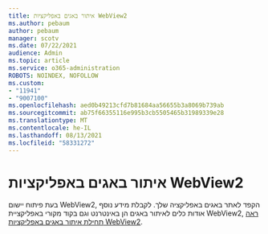 ```yaml
---
title: איתור באגים באפליקציות WebView2
ms.author: pebaum
author: pebaum
manager: scotv
ms.date: 07/22/2021
audience: Admin
ms.topic: article
ms.service: o365-administration
ROBOTS: NOINDEX, NOFOLLOW
ms.custom:
- "11941"
- "9007100"
ms.openlocfilehash: aed0b49213cfd7b81684aa56655b3a8069b739ab
ms.sourcegitcommit: ab75f66355116e995b3cb5505465b31989339e28
ms.translationtype: MT
ms.contentlocale: he-IL
ms.lasthandoff: 08/13/2021
ms.locfileid: "58331272"
---
```

# <a name="debug-webview2-apps"></a>איתור באגים באפליקציות WebView2

בעת פיתוח יישום WebView2, הקפד לאתר באגים באפליקציה שלך. לקבלת מידע נוסף אודות כלים לאיתור באגים הן באינטרנט וגם בקוד מקורי באפליקציית WebView2, [ראה תחילת איתור באגים באפליקציות WebView2](https://docs.microsoft.com/microsoft-edge/webview2/how-to/debug).